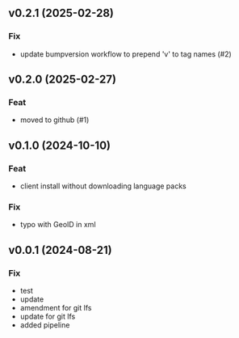 ## v0.2.1 (2025-02-28)

### Fix

- update bumpversion workflow to prepend 'v' to tag names (#2)

## v0.2.0 (2025-02-27)

### Feat

- moved to github (#1)

## v0.1.0 (2024-10-10)

### Feat

- client install without downloading language packs

### Fix

- typo with GeoID in xml

## v0.0.1 (2024-08-21)

### Fix

- test
- update
- amendment for git lfs
- update for git lfs
- added pipeline
